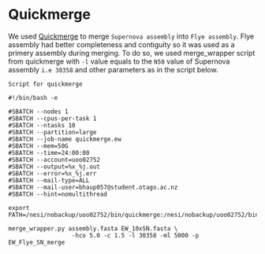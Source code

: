 # Quickmerge
We used [Quickmerge](https://github.com/mahulchak/quickmerge) to merge `Supernova assembly` into `Flye assembly`. Flye assembly had better completeness and contiguity so it was used as a primery assembly during merging.
To do so, we used merge_wrapper script from quickmerge with `-l` value equals to the `N50` value of Supernova assembly `i.e 30358` and other parameters as in the script below.

`Script for quickmerge`
```
#!/bin/bash -e

#SBATCH --nodes 1
#SBATCH --cpus-per-task 1
#SBATCH --ntasks 10
#SBATCH --partition=large
#SBATCH --job-name quickmerge.ew
#SBATCH --mem=50G
#SBATCH --time=24:00:00
#SBATCH --account=uoo02752
#SBATCH --output=%x_%j.out
#SBATCH --error=%x_%j.err
#SBATCH --mail-type=ALL
#SBATCH --mail-user=bhaup057@student.otago.ac.nz
#SBATCH --hint=nomultithread

export PATH=/nesi/nobackup/uoo02752/bin/quickmerge:/nesi/nobackup/uoo02752/bin/quickmerge/MUMmer3.23:$PATH

merge_wrapper.py assembly.fasta EW_10xSN.fasta \
                  -hco 5.0 -c 1.5 -l 30358 -ml 5000 -p EW_Flye_SN_merge 
```

